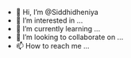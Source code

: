 - 👋 Hi, I’m @Siddhidheniya
- 👀 I’m interested in ...
- 🌱 I’m currently learning ...
- 💞️ I’m looking to collaborate on ...
- 📫 How to reach me ...

<!---
Siddhidheniya/Siddhidheniya is a ✨ special ✨ repository because its `README.md` (this file) appears on your GitHub profile.
You can click the Preview link to take a look at your changes.
--->
